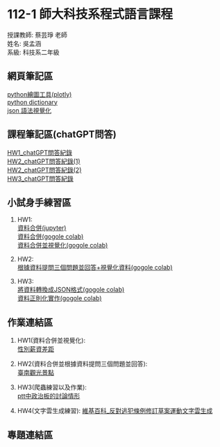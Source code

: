 # 112-1 師大科技系程式語言課程
授課教師: 蔡芸琤 老師  
姓名: 吳孟涵    
系級: 科技系二年級

## 網頁筆記區
[python繪圖工具(plotly)](https://plotly.com/python/)  
[python dictionary](https://www.codecademy.com/learn/dscp-python-fundamentals/modules/dscp-python-dictionaries/cheatsheet)  
[json 語法視覺化](https://jsoncrack.com/)  
## 課程筆記區(chatGPT問答)
[HW1_chatGPT問答紀錄](https://docs.google.com/document/d/1afYrHqR9uLPz_1ZareN8f8sZn1BjBZEY6BU58yLTd0s/edit?usp=sharing)  
[HW2_chatGPT問答紀錄(1)](https://chat.openai.com/c/7451525e-b6d2-4113-a6bf-27a411120700)    
[HW2_chatGPT問答紀錄(2)](https://chat.openai.com/c/871904e9-03db-4ac3-8cf6-ba44eccb30cf)  
[HW3_chatGPT問答紀錄](https://chat.openai.com/c/86ecc4f0-d800-4944-9669-90c746b15af3)  

## 小試身手練習區
1. HW1:  
[資料合併(jupyter)](https://jupyter.org/try-jupyter/lab?path=notebooks%2FHW1_practice.ipynb)  
[資料合併(gogole colab)](https://colab.research.google.com/drive/1GmaZjiD_qD1cTRrQptocXQteQx4BYt70?usp=sharing)  
[資料合併並視覺化(gogole colab)](https://colab.research.google.com/drive/1dGOQa5LycYRT5oOoQFMYjPza-9Kydcim?usp=sharing)

2. HW2:  
[根據資料提問三個問題並回答+視覺化資料(gogole colab)](https://colab.research.google.com/drive/1JUTO5kaPww2cFOQT-aHZuRbhIWEf2k3S?usp=sharing)

3. HW3:  
[將資料轉換成JSON格式(gogole colab)](https://colab.research.google.com/drive/1TrGmomZvHroc3Tc-mfET1W-YmCFFXPrm?usp=sharing)  
[資料正則化實作(gogole colab)](https://colab.research.google.com/drive/1P5g2AfUZhQ2lTJTwBCvMOEXoGnCyC260?usp=sharing)  

## 作業連結區
1. HW1(資料合併並視覺化):  
[性別薪資差距](https://colab.research.google.com/drive/1Y8AFjkx3lp9OWHS4qangn9gTrSKjqDmJ?usp=sharing)

2. HW2(資料合併並根據資料提問三個問題並回答):  
[臺南觀光景點](https://colab.research.google.com/drive/18IpvAmWTyodewv9jBpTIwtf9vuhVGiZ_?usp=drive_link)

3. HW3(爬蟲練習以及作業):  
 [ptt中政治板的討論情形](https://colab.research.google.com/drive/1Wrbccp5PufarEoqIjKnW4w0VQrdfHJO_?usp=sharing)  

4. HW4(文字雲生成練習):
[維基百科_反對逃犯條例修訂草案運動文字雲生成](https://colab.research.google.com/drive/1xTp0gMni-u-pcS8l1PdFFC6ECCNDZu2z?usp=sharing)   

## 專題連結區
